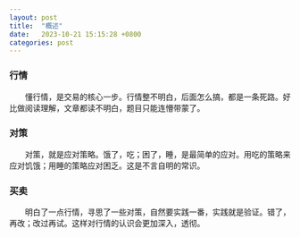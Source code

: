 ```yaml
---
layout: post
title:  "概述"
date:   2023-10-21 15:15:28 +0800
categories: post
---
```

###  行情
   
&#8195;&#8195;懂行情，是交易的核心一步。行情整不明白，后面怎么搞，都是一条死路。好比做阅读理解，文章都读不明白，题目只能连懵带蒙了。

###  对策

&#8195;&#8195;对策，就是应对策略。饿了，吃；困了，睡，是最简单的应对。用吃的策略来应对饥饿；用睡的策略应对困乏。这是不言自明的常识。

###  买卖

&#8195;&#8195;明白了一点行情，寻思了一些对策，自然要实践一番，实践就是验证。错了，再改；改过再试。这样对行情的认识会更加深入，透彻。